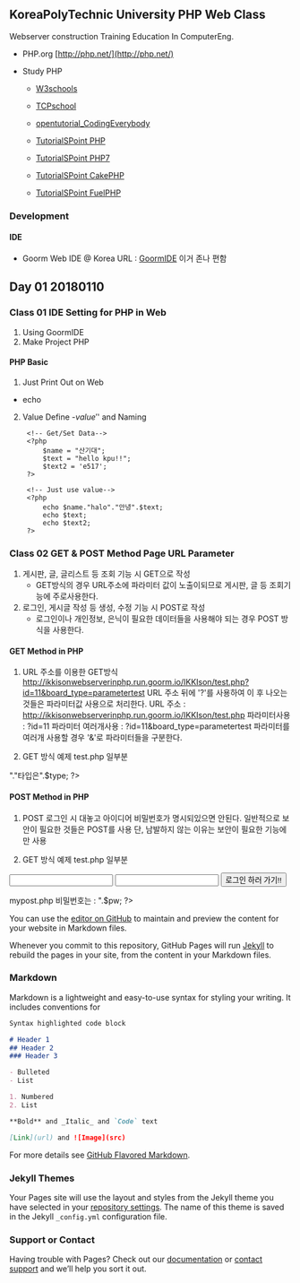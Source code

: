 ## KoreaPolyTechnic University PHP Web Class

Webserver construction Training Education In ComputerEng.

- PHP.org
[http://php.net/](http://php.net/)

- Study PHP
    - [W3schools](https://www.w3schools.com/php/default.asp)

    - [TCPschool](http://tcpschool.com/php/php_intro_intro)

    - [opentutorial_CodingEverybody](https://www.opentutorials.org/course/3018)

    - [TutorialSPoint PHP](https://www.tutorialspoint.com/php/index.htm)

    - [TutorialSPoint PHP7](https://www.tutorialspoint.com/php7/index.htm)

    - [TutorialSPoint CakePHP](https://www.tutorialspoint.com/cakephp/index.htm)

    - [TutorialSPoint FuelPHP](https://www.tutorialspoint.com/fuelphp/index.htm)

</hr>

### Development
#### IDE
- Goorm
Web IDE @ Korea
URL : [GoormIDE](https://ide.goorm.io/)
이거 존나 편함

</hr>

## Day 01 20180110
### Class 01 IDE Setting for PHP in Web
1. Using GoormIDE
2. Make Project PHP

#### PHP Basic
1. Just Print Out on Web
- echo
<?php
			$name = "산기대";
			$text = "hello kpu!!";
			$text2 = 'e517';
?>

2. Value Define
-$value
'$' and Naming 

		<!-- Get/Set Data-->
		<?php
			$name = "산기대";
			$text = "hello kpu!!";
			$text2 = 'e517';
		?>
		
		<!-- Just use value-->
		<?php
			echo $name."halo"."안녕".$text;
			echo $text;
			echo $text2;
		?>

</hr>
    
### Class 02 GET & POST Method Page URL Parameter
1. 게시판, 글, 글리스트 등 조회 기능 시 GET으로 작성
    - GET방식의 경우 URL주소에 파라미터 값이 노출이되므로 게시판, 글 등 조회기능에 주로사용한다.
2. 로그인, 게시글 작성 등 생성, 수정 기능 시 POST로 작성
    - 로그인이나 개인정보, 은닉이 필요한 데이터들을 사용해야 되는 경우 POST 방식을 사용한다.

#### GET Method in PHP
1. URL 주소를 이용한 GET방식
http://ikkisonwebserverinphp.run.goorm.io/IKKIson/test.php?id=11&board_type=parametertest
URL 주소 뒤에 '?'를 사용하여 이 후 나오는 것들은 파라미터값 사용으로 처리한다.
URL 주소 : http://ikkisonwebserverinphp.run.goorm.io/IKKIson/test.php
파라미터사용 : ?id=11
파라미터 여러개사용 : ?id=11&board_type=parametertest
	파라미터를 여러개 사용할 경우 '&'로 파라미터들을 구분한다.
	
2. GET 방식 예제
test.php 일부분

<?php
	//get방식의 id에 있는 파라미터
	$board_id = $_GET['id'];	
	$type = $_get['board_type'];

	//$sql = "select * from board where id = ".$board_id;

	//파라미터 넘기기
	echo 'test.php 입니닷!!'.$board_id."<br>"."타입은".$type;
?>	

#### POST Method in PHP
1. POST
로그인 시 대놓고 아이디어 비밀번호가 명시되있으면 안된다.
일반적으로 보안이 필요한 것들은 POST를 사용
단, 남발하지 않는 이유는 보안이 필요한 기능에만 사용
    
2. GET 방식 예제
test.php 일부분

<form action="mypost.php" method="post">
	<input type="text" name="id">
	<input type="password" name="password">
	<button>
		로그인 하러 가기!!
	</button>
</form>
mypost.php

<?php
	$id = $_POST['id'];
	$pw = $_POST['password'];

	echo "아이디는 : ".$id."<br>비밀번호는 : ".$pw;
?>


    
    
    

You can use the [editor on GitHub](https://github.com/IKKIson/WebServerInPHP/edit/master/index.md) to maintain and preview the content for your website in Markdown files.

Whenever you commit to this repository, GitHub Pages will run [Jekyll](https://jekyllrb.com/) to rebuild the pages in your site, from the content in your Markdown files.

### Markdown

Markdown is a lightweight and easy-to-use syntax for styling your writing. It includes conventions for

```markdown
Syntax highlighted code block

# Header 1
## Header 2
### Header 3

- Bulleted
- List

1. Numbered
2. List

**Bold** and _Italic_ and `Code` text

[Link](url) and ![Image](src)
```

For more details see [GitHub Flavored Markdown](https://guides.github.com/features/mastering-markdown/).

### Jekyll Themes

Your Pages site will use the layout and styles from the Jekyll theme you have selected in your [repository settings](https://github.com/IKKIson/WebServerInPHP/settings). The name of this theme is saved in the Jekyll `_config.yml` configuration file.

### Support or Contact

Having trouble with Pages? Check out our [documentation](https://help.github.com/categories/github-pages-basics/) or [contact support](https://github.com/contact) and we’ll help you sort it out.
